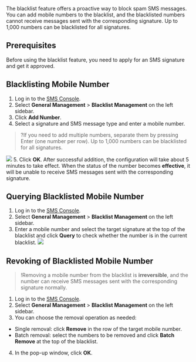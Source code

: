 The blacklist feature offers a proactive way to block spam SMS messages. You can add mobile numbers to the blacklist, and the blacklisted numbers cannot receive messages sent with the corresponding signature. Up to 1,000 numbers can be blacklisted for all signatures.


## Prerequisites
Before using the blacklist feature, you need to apply for an SMS signature and get it approved.

## Blacklisting Mobile Number
1. Log in to the [SMS Console](https://console.cloud.tencent.com/smsv2).
2. Select **General Management** > **Blacklist Management** on the left sidebar.
3. Click **Add Number**.
4. Select a signature and SMS message type and enter a mobile number.
 >?If you need to add multiple numbers, separate them by pressing Enter (one number per row). Up to 1,000 numbers can be blacklisted for all signatures.

 ![](https://main.qcloudimg.com/raw/1cee99b03a6b8aeca477d5257b4bbcca.png)
5. Click **OK**.
 After successful addition, the configuration will take about 5 minutes to take effect. When the status of the number becomes **effective**, it will be unable to receive SMS messages sent with the corresponding signature.

## Querying Blacklisted Mobile Number
1. Log in to the [SMS Console](https://console.cloud.tencent.com/smsv2).
2. Select **General Management** > **Blacklist Management** on the left sidebar.
3. Enter a mobile number and select the target signature at the top of the blacklist and click **Query** to check whether the number is in the current blacklist.
 ![](https://main.qcloudimg.com/raw/c0263291a6018aac1a4ee1d68c8f5b2c.png)


## Revoking of Blacklisted Mobile Number
>!Removing a mobile number from the blacklist is **irreversible**, and the number can receive SMS messages sent with the corresponding signature normally.

1. Log in to the [SMS Console](https://console.cloud.tencent.com/smsv2).
2. Select **General Management** > **Blacklist Management** on the left sidebar.
3. You can choose the removal operation as needed:
 - Single removal: click **Remove** in the row of the target mobile number.
 - Batch removal: select the numbers to be removed and click **Batch Remove** at the top of the blacklist.
4. In the pop-up window, click **OK**.

